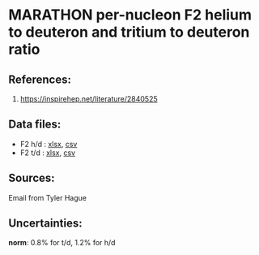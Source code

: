 # MARATHON per-nucleon F2 helium to deuteron and tritium to deuteron ratio

## References: 

1. https://inspirehep.net/literature/2840525

## Data files: 
  * F2 h/d     : [xlsx](../dataframe/10052.xlsx), [csv](../dataframe/csv/10052.csv)   
  * F2 t/d     : [xlsx](../dataframe/10053.xlsx), [csv](../dataframe/csv/10053.csv)   


## Sources:

Email from Tyler Hague

## Uncertainties:
__norm__: 0.8% for t/d, 1.2% for h/d


